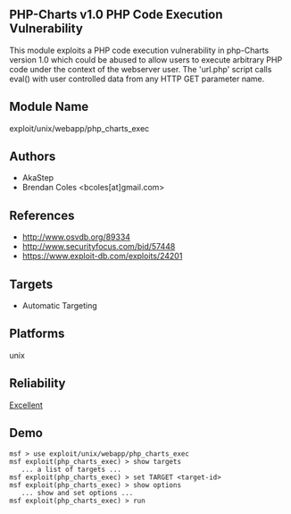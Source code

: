 ## PHP-Charts v1.0 PHP Code Execution Vulnerability

This module exploits a PHP code execution vulnerability in 
php-Charts version 1.0 which could be abused to allow users 
to execute arbitrary PHP code under the context of the 
webserver user. The 'url.php' script calls eval() with user 
controlled data from any HTTP GET parameter name.


## Module Name
exploit/unix/webapp/php_charts_exec

## Authors
* AkaStep
* Brendan Coles <bcoles[at]gmail.com>


## References
* http://www.osvdb.org/89334
* http://www.securityfocus.com/bid/57448
* https://www.exploit-db.com/exploits/24201



## Targets
* Automatic Targeting


## Platforms
unix

## Reliability
[Excellent](https://github.com/rapid7/metasploit-framework/wiki/Exploit-Ranking)

## Demo

```
msf > use exploit/unix/webapp/php_charts_exec
msf exploit(php_charts_exec) > show targets
   ... a list of targets ...
msf exploit(php_charts_exec) > set TARGET <target-id>
msf exploit(php_charts_exec) > show options
   ... show and set options ...
msf exploit(php_charts_exec) > run
```
    
    